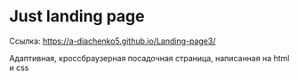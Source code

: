 # Just landing page

Ссылка: https://a-diachenko5.github.io/Landing-page3/

Адаптивная, кроссбраузерная посадочная страница, написанная на html и css
